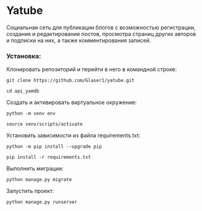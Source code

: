 # Yatube

Социальная сеть для публикации блогов с возможностью регистрации, создания и
редактирования постов, просмотра страниц других авторов и подписки на них, а также
комментирования записей.

### Установка:  

Клонировать репозиторий и перейти в него в командной строке:

```
git clone https://github.com/Glaser1/yatube.git
```

```
cd api_yamdb
```

Cоздать и активировать виртуальное окружение:

```
python -m venv env
```

```
source venv/scripts/activate
```

Установить зависимости из файла requirements.txt:

```
python -m pip install --upgrade pip
```

```
pip install -r requirements.txt
```

Выполнить миграции:

```
python manage.py migrate
```

Запустить проект:

```
python manage.py runserver
```
